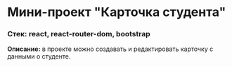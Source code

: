 # Мини-проект "Карточка студента"
### Стек: react, react-router-dom, bootstrap

**Описание:** в проекте можно создавать и редактировать карточку с данными о студенте.

